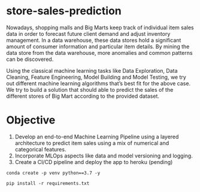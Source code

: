 # store-sales-prediction

Nowadays, shopping malls and Big Marts keep track of individual item sales data in
order to forecast future client demand and adjust inventory management. In a data
warehouse, these data stores hold a significant amount of consumer information and
particular item details. By mining the data store from the data warehouse, more
anomalies and common patterns can be discovered.

Using the classical machine learning tasks like Data Exploration, Data Cleaning,
Feature Engineering, Model Building and Model Testing, we try out different machine
learning algorithms that’s best fit for the above case. We try to build a solution that should able to predict the sales of the
different stores of Big Mart according to the provided dataset.

# Objective 
1. Develop an end-to-end Machine Learning Pipeline using a layered architecture to predict item sales using a mix of numerical and categorical features.
2. Incorporate MLOps aspects like data and model versioning and logging.
3. Create a CI/CD pipeline and deploy the app to heroku (pending)

```
conda create -p venv python==3.7 -y
```

```
pip install -r requirements.txt
```


